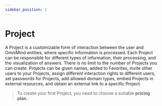 ```yaml
---
sidebar_position: 2
---
```


# Project

A Project is a customizable form of interaction between the user and OmniMind entities, where specific information is processed. Each Project can be responsible for different types of information, their processing, and the visualization of answers. There is no limit to the number of Projects you can create. 
Projects can be given names, added to Favorites, invite other users to your Projects, assign different interaction rights to different users, set passwords for Projects, add allowed domain types, embed Projects in external resources, and obtain an external link to a specific Project.

> To create your first Project, you need to choose a suitable **pricing plan**.